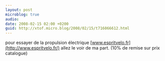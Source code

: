 ```yaml
---
layout: post
microblog: true
audio: 
date: 2008-02-15 02:00 +0200
guid: http://xtof.micro.blog/2008/02/15/t716066612.html
---
```

pour essayer de la propulsion électrique [www.espritvelo.fr](http://www.espritvelo.fr/) allez le voir de ma part. (10% de remise sur prix catalogue)
